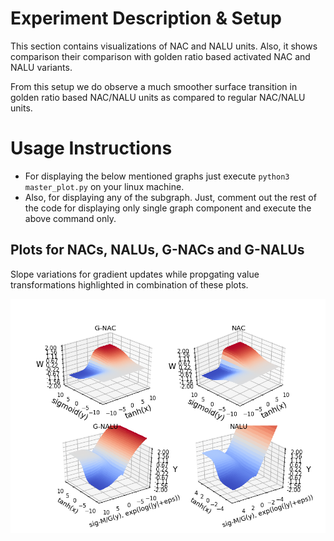 # Experiment Description & Setup

This section contains visualizations of NAC and NALU units. Also, it shows comparison their comparison with golden ratio based
activated NAC and NALU variants.

From this setup we do observe a much smoother surface transition in golden ratio based NAC/NALU units as compared to regular NAC/NALU units.

# Usage Instructions

* For displaying the below mentioned graphs just execute `python3 master_plot.py` on your linux machine.
* Also, for displaying any of the subgraph. Just, comment out the rest of the code for displaying only single graph component
  and execute the above command only.

## Plots for NACs, NALUs, G-NACs and G-NALUs

Slope variations for gradient updates while propgating value transformations highlighted in combination of these plots.

![Plot for all affline transformation units](master_plot.png)
